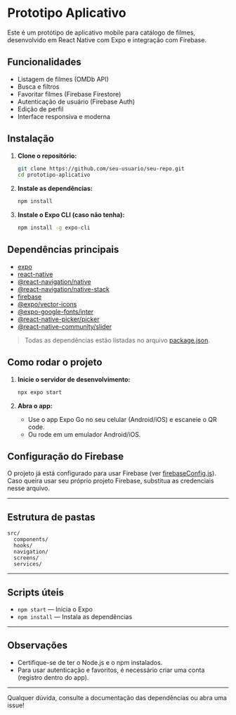 # Prototipo Aplicativo

Este é um protótipo de aplicativo mobile para catálogo de filmes, desenvolvido em React Native com Expo e integração com Firebase.

## Funcionalidades

- Listagem de filmes (OMDb API)
- Busca e filtros
- Favoritar filmes (Firebase Firestore)
- Autenticação de usuário (Firebase Auth)
- Edição de perfil
- Interface responsiva e moderna

## Instalação

1. **Clone o repositório:**
   ```sh
   git clone https://github.com/seu-usuario/seu-repo.git
   cd prototipo-aplicativo
   ```

2. **Instale as dependências:**
   ```sh
   npm install
   ```

3. **Instale o Expo CLI (caso não tenha):**
   ```sh
   npm install -g expo-cli
   ```

## Dependências principais

- [expo](https://docs.expo.dev/)
- [react-native](https://reactnative.dev/)
- [@react-navigation/native](https://reactnavigation.org/)
- [@react-navigation/native-stack](https://reactnavigation.org/docs/native-stack-navigator/)
- [firebase](https://firebase.google.com/docs/web/setup)
- [@expo/vector-icons](https://docs.expo.dev/guides/icons/)
- [@expo-google-fonts/inter](https://github.com/expo/google-fonts)
- [@react-native-picker/picker](https://github.com/react-native-picker/picker)
- [@react-native-community/slider](https://github.com/callstack/react-native-slider)

> Todas as dependências estão listadas no arquivo [package.json](c:/Users/Gustavo/Documents/codes/mobile/prototipo-aplicativo/package.json).

## Como rodar o projeto

1. **Inicie o servidor de desenvolvimento:**
   ```sh
   npx expo start
   ```

2. **Abra o app:**
   - Use o app Expo Go no seu celular (Android/iOS) e escaneie o QR code.
   - Ou rode em um emulador Android/iOS.

## Configuração do Firebase

O projeto já está configurado para usar Firebase (ver [firebaseConfig.js](c:/Users/Gustavo/Documents/codes/mobile/prototipo-aplicativo/firebaseConfig.js)). Caso queira usar seu próprio projeto Firebase, substitua as credenciais nesse arquivo.

---

## Estrutura de pastas

```
src/
  components/
  hooks/
  navigation/
  screens/
  services/
```

---

## Scripts úteis

- `npm start` — Inicia o Expo
- `npm install` — Instala as dependências

---

## Observações

- Certifique-se de ter o Node.js e o npm instalados.
- Para usar autenticação e favoritos, é necessário criar uma conta (registro dentro do app).

---

Qualquer dúvida, consulte a documentação das dependências ou abra uma issue!